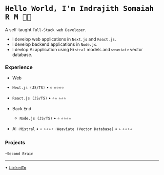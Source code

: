<!--
**indrajith3110/indrajith3110** is a ✨ _special_ ✨ repository because its `README.md` (this file) appears on your GitHub profile.
-->
# `Hello World, I'm Indrajith Somaiah R M 👋🏽`

A self-taught `Full-Stack web Developer`. 
* I develop web applications in `Next.js` and `React.js`.
* I develop backend applications in `Node.js`.
* I devlop Ai application using `Mistral` models and `weaviate` vector database.

### Experience

 - Web
  - `Next.js (JS/TS)` • `⭐️` `⭐️⭐️⭐️⭐️`
  - `React.js (JS/TS)` • `⭐️⭐️` `⭐️⭐️⭐️`
 
- Back End
  - `Node.js (JS/TS)` • `⭐️` `⭐️⭐️⭐️⭐️`

- AI
   -`Mistral` • `⭐️` `⭐️⭐️⭐️⭐️`
   -`Weaviate (Vector Database)`  • `⭐️` `⭐️⭐️⭐️⭐️`
### Projects
 -`Second Brain`

---

 
 • [`LinkedIn`]([https://www.linkedin.com/in/kabirasani/](https://www.linkedin.com/in/indrajith-somaiah-r-m-33a567234/))
 
